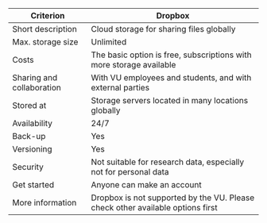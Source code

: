 |Criterion|Dropbox|
|---|---|
|Short description|Cloud storage for sharing files globally|
|Max. storage size|Unlimited|
|Costs|The basic option is free, subscriptions with more storage available|
|Sharing and collaboration| With VU employees and students, and with external parties|
|Stored at|Storage servers located in many locations globally|
|Availability|24/7|
|Back-up|Yes|
|Versioning|Yes|
|Security|Not suitable for research data, especially not for personal data|
|Get started|Anyone can make an account|
|More information|Dropbox is not supported by the VU. Please check other available options first|
